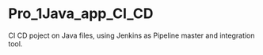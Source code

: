 # Pro_1Java_app_CI_CD
 CI CD poject on Java files, using Jenkins as Pipeline master and integration tool. 
